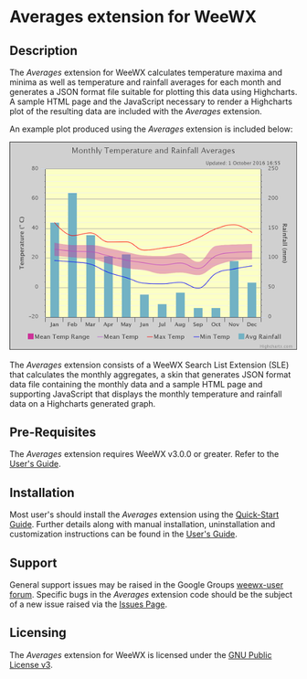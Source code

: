 # Averages extension for WeeWX #

## Description ##

The *Averages* extension for WeeWX calculates temperature maxima and minima as well as temperature and rainfall averages for each month and generates a JSON format file suitable for plotting this data using Highcharts. A sample HTML page and the JavaScript necessary to render a Highcharts plot of the resulting data are included with the *Averages* extension.

An example plot produced using the *Averages* extension is included below:

![Example monthly temperature and rainfall averages plot](https://github.com/gjr80/weewx-averages/blob/master/chart.png "Example monthly temperature and rainfall averages plot")

The *Averages* extension consists of a WeeWX Search List Extension (SLE) that calculates the monthly aggregates, a skin that generates JSON format data file containing the monthly data and a sample HTML page and supporting JavaScript that displays the monthly temperature and rainfall data on a Highcharts generated graph.


## Pre-Requisites ##

The *Averages* extension requires WeeWX v3.0.0 or greater. Refer to the [User's Guide](https://github.com/gjr80/weewx-averages/wiki/User's-Guide "Averages extension User's Guide").  

## Installation ##

Most user's should install the *Averages* extension using the [Quick-Start Guide](https://github.com/gjr80/weewx-averages/wiki/Quick-Start-Guide "Averages extension Quick-Start Guide"). Further details along with manual installation, uninstallation and customization instructions can be found in the [User's Guide](https://github.com/gjr80/weewx-averages/wiki/User's-Guide "Averages extension User's Guide").

## Support ###

General support issues may be raised in the Google Groups [weewx-user forum](https://groups.google.com/group/weewx-user "Google Groups weewx-user forum"). Specific bugs in the *Averages* extension code should be the subject of a new issue raised via the [Issues Page](https://github.com/gjr80/weewx-averages/issues "Averages extension Issues").
 
## Licensing ##

The *Averages* extension for WeeWX is licensed under the [GNU Public License v3](https://github.com/gjr80/weewx-averages/blob/master/LICENSE "Averages extension License").
